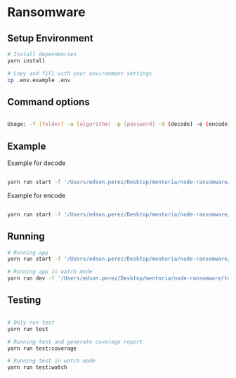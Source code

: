 # Ransomware

## Setup Environment

```bash
# Install dependencies
yarn install

# Copy and fill with your environment settings
cp .env.example .env
```

## Command options

```bash

Usage: -f [folder] -a [algorithm] -p [password] -d (decode) -e (encode)


```

## Example

Example for decode

```bash

yarn run start -f '/Users/edson.perez/Desktop/mentoria/node-ransomware/toEncode' -a 'aes-192-cbc' -p 'qweqwe' -d

```

Example for encode

```bash

yarn run start -f '/Users/edson.perez/Desktop/mentoria/node-ransomware/toEncode' -a 'aes-192-cbc' -p 'qweqwe' -e

```

## Running

```bash
# Running app
yarn run start -f '/Users/edson.perez/Desktop/mentoria/node-ransomware/toEncode' -a 'aes-192-cbc' -p 'qweqwe' -d

# Running app in watch mode
yarn run dev -f '/Users/edson.perez/Desktop/mentoria/node-ransomware/toEncode' -a 'aes-192-cbc' -p 'qweqwe' -d

```

## Testing

```bash

# Only run test
yarn run test

# Running test and generate coverage report
yarn run test:coverage

# Running test in watch mode
yarn run test:watch
```

